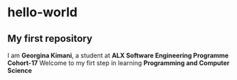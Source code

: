 # hello-world
## My first repository
I am **Georgina Kimani**, a student at **ALX Software Engineering Programme Cohort-17**
Welcome to my firt step in learning **Programming and Computer Science**
